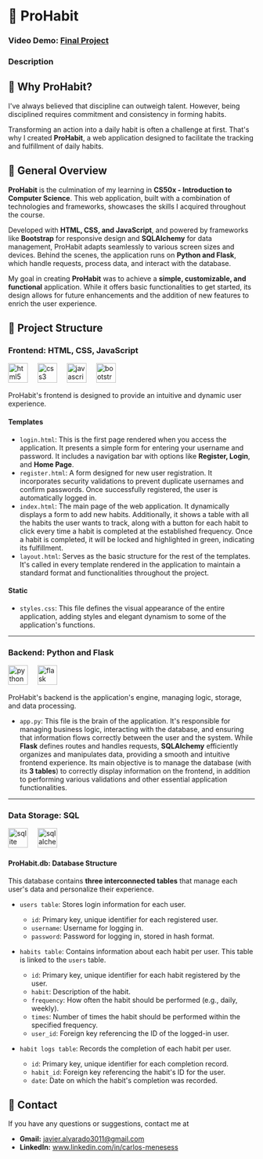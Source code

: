 # :rocket: ProHabit
### Video Demo: [Final Project](URL)
### Description

## :thought_balloon: Why ProHabit?
I've always believed that discipline can outweigh talent. However, being disciplined requires commitment and consistency in forming habits.

Transforming an action into a daily habit is often a challenge at first. That's why I created **ProHabit**, a web application designed to facilitate the tracking and fulfillment of daily habits.

## :ledger: General Overview
**ProHabit** is the culmination of my learning in **CS50x - Introduction to Computer Science**. This web application, built with a combination of technologies and frameworks, showcases the skills I acquired throughout the course.

Developed with **HTML, CSS, and JavaScript**, and powered by frameworks like **Bootstrap** for responsive design and **SQLAlchemy** for data management, ProHabit adapts seamlessly to various screen sizes and devices. Behind the scenes, the application runs on **Python and Flask**, which handle requests, process data, and interact with the database.

My goal in creating **ProHabit** was to achieve a **simple, customizable, and functional** application. While it offers basic functionalities to get started, its design allows for future enhancements and the addition of new features to enrich the user experience.

## :open_file_folder: Project Structure

### Frontend: HTML, CSS, JavaScript
<div align="left">
  <img src="https://cdn.jsdelivr.net/gh/devicons/devicon/icons/html5/html5-original.svg" height="40" alt="html5 logo"  />
  <img width="12" />
  <img src="https://cdn.jsdelivr.net/gh/devicons/devicon/icons/css3/css3-original.svg" height="40" alt="css3 logo"  />
  <img width="12" />
  <img src="https://cdn.jsdelivr.net/gh/devicons/devicon/icons/javascript/javascript-original.svg" height="40" alt="javascript logo"  />
  <img width="12" />
  <img src="https://cdn.jsdelivr.net/gh/devicons/devicon/icons/bootstrap/bootstrap-original.svg" height="40" alt="bootstrap logo"  />
  <img width="12" />
</div>

ProHabit's frontend is designed to provide an intuitive and dynamic user experience.

#### Templates
- `login.html`: This is the first page rendered when you access the application. It presents a simple form for entering your username and password. It includes a navigation bar with options like **Register, Login**, and **Home Page**.
- `register.html`: A form designed for new user registration. It incorporates security validations to prevent duplicate usernames and confirm passwords. Once successfully registered, the user is automatically logged in.
- `index.html`: The main page of the web application. It dynamically displays a form to add new habits. Additionally, it shows a table with all the habits the user wants to track, along with a button for each habit to click every time a habit is completed at the established frequency. Once a habit is completed, it will be locked and highlighted in green, indicating its fulfillment.
- `layout.html`: Serves as the basic structure for the rest of the templates. It's called in every template rendered in the application to maintain a standard format and functionalities throughout the project.

#### Static
- `styles.css`: This file defines the visual appearance of the entire application, adding styles and elegant dynamism to some of the application's functions.

---

### Backend: Python and Flask
<div align="left">
  <img src="https://cdn.jsdelivr.net/gh/devicons/devicon/icons/python/python-original.svg" height="40" alt="python logo"  />
  <img width="12" />
  <img src="https://cdn.jsdelivr.net/gh/devicons/devicon/icons/flask/flask-original.svg" height="40" alt="flask logo"  />
  <img width="12" />
</div>

ProHabit's backend is the application's engine, managing logic, storage, and data processing.

- `app.py`: This file is the brain of the application. It's responsible for managing business logic, interacting with the database, and ensuring that information flows correctly between the user and the system. While **Flask** defines routes and handles requests, **SQLAlchemy** efficiently organizes and manipulates data, providing a smooth and intuitive frontend experience. Its main objective is to manage the database (with its **3 tables**) to correctly display information on the frontend, in addition to performing various validations and other essential application functionalities.

---

### Data Storage: SQL
<div alingn="left">
  <img src="https://cdn.jsdelivr.net/gh/devicons/devicon/icons/sqlite/sqlite-original.svg" height="40" alt="sqlite logo"  />
  <img width="12" />
  <img src="https://cdn.jsdelivr.net/gh/devicons/devicon/icons/sqlalchemy/sqlalchemy-original.svg" height="40" alt="sqlalchemy logo"  />
</div>

#### **ProHabit.db**: Database Structure
This database contains **three interconnected tables** that manage each user's data and personalize their experience.

- `users table`: Stores login information for each user.
  - `id`: Primary key, unique identifier for each registered user.
  - `username`: Username for logging in.
  - `password`: Password for logging in, stored in hash format.

- `habits table`: Contains information about each habit per user. This table is linked to the `users` table.
  - `id`: Primary key, unique identifier for each habit registered by the user.
  - `habit`: Description of the habit.
  - `frequency`: How often the habit should be performed (e.g., daily, weekly).
  - `times`: Number of times the habit should be performed within the specified frequency.
  - `user_id`: Foreign key referencing the ID of the logged-in user.

- `habit logs table`: Records the completion of each habit per user.
  - `id`: Primary key, unique identifier for each completion record.
  - `habit_id`: Foreign key referencing the habit's ID for the user.
  - `date`: Date on which the habit's completion was recorded.

## :iphone: Contact
If you have any questions or suggestions, contact me at

- **Gmail:** javier.alvarado3011@gmail.com
- **LinkedIn:** www.linkedin.com/in/carlos-menesess
